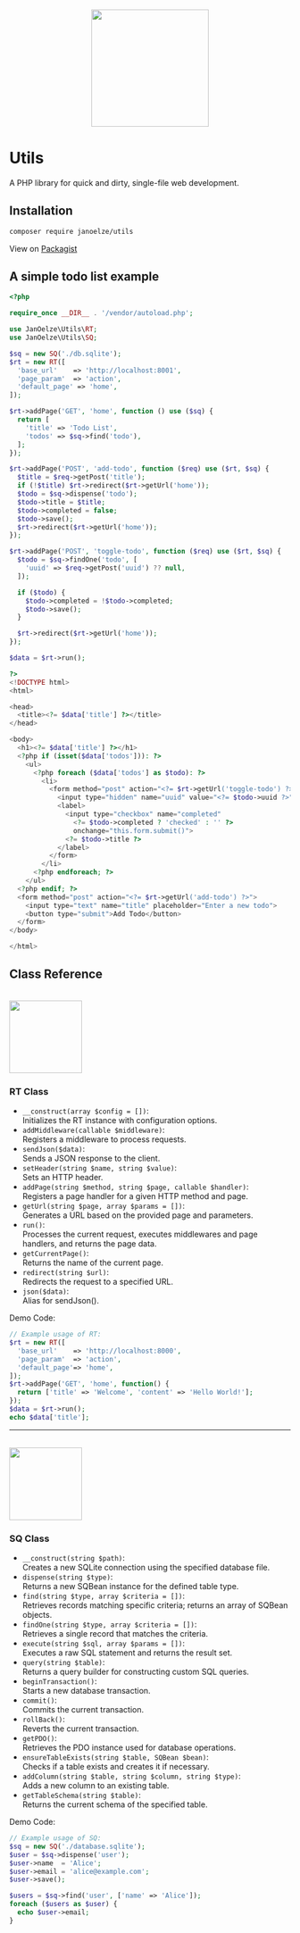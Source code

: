 <p align="center">
  <br>
  <img width="210" src="https://i.imgur.com/19k2dv6.png" />
  <br>
</p>

# Utils

A PHP library for quick and dirty, single-file web development.

## Installation

```bash
composer require janoelze/utils
```

View on [Packagist](https://packagist.org/packages/janoelze/utils)

## A simple todo list example

```php
<?php

require_once __DIR__ . '/vendor/autoload.php';

use JanOelze\Utils\RT;
use JanOelze\Utils\SQ;

$sq = new SQ('./db.sqlite');
$rt = new RT([
  'base_url'    => 'http://localhost:8001',
  'page_param'  => 'action',
  'default_page' => 'home',
]);

$rt->addPage('GET', 'home', function () use ($sq) {
  return [
    'title' => 'Todo List',
    'todos' => $sq->find('todo'),
  ];
});

$rt->addPage('POST', 'add-todo', function ($req) use ($rt, $sq) {
  $title = $req->getPost('title');
  if (!$title) $rt->redirect($rt->getUrl('home'));
  $todo = $sq->dispense('todo');
  $todo->title = $title;
  $todo->completed = false;
  $todo->save();
  $rt->redirect($rt->getUrl('home'));
});

$rt->addPage('POST', 'toggle-todo', function ($req) use ($rt, $sq) {
  $todo = $sq->findOne('todo', [
    'uuid' => $req->getPost('uuid') ?? null,
  ]);

  if ($todo) {
    $todo->completed = !$todo->completed;
    $todo->save();
  }

  $rt->redirect($rt->getUrl('home'));
});

$data = $rt->run();

?>
<!DOCTYPE html>
<html>

<head>
  <title><?= $data['title'] ?></title>
</head>

<body>
  <h1><?= $data['title'] ?></h1>
  <?php if (isset($data['todos'])): ?>
    <ul>
      <?php foreach ($data['todos'] as $todo): ?>
        <li>
          <form method="post" action="<?= $rt->getUrl('toggle-todo') ?>">
            <input type="hidden" name="uuid" value="<?= $todo->uuid ?>">
            <label>
              <input type="checkbox" name="completed"
                <?= $todo->completed ? 'checked' : '' ?>
                onchange="this.form.submit()">
              <?= $todo->title ?>
            </label>
          </form>
        </li>
      <?php endforeach; ?>
    </ul>
  <?php endif; ?>
  <form method="post" action="<?= $rt->getUrl('add-todo') ?>">
    <input type="text" name="title" placeholder="Enter a new todo">
    <button type="submit">Add Todo</button>
  </form>
</body>

</html>
```

## Class Reference

<p align="left">
  <br>
  <img width="130" src="https://i.imgur.com/FIrFwWF.png" />
  <br>
</p>

### RT Class

- `__construct(array $config = [])`:<br>
  Initializes the RT instance with configuration options.
- `addMiddleware(callable $middleware)`:<br>
  Registers a middleware to process requests.
- `sendJson($data)`:<br>
  Sends a JSON response to the client.
- `setHeader(string $name, string $value)`:<br>
  Sets an HTTP header.
- `addPage(string $method, string $page, callable $handler)`:<br>
  Registers a page handler for a given HTTP method and page.
- `getUrl(string $page, array $params = [])`:<br>
  Generates a URL based on the provided page and parameters.
- `run()`:<br>
  Processes the current request, executes middlewares and page handlers, and returns the page data.
- `getCurrentPage()`:<br>
  Returns the name of the current page.
- `redirect(string $url)`:<br>
  Redirects the request to a specified URL.
- `json($data)`:<br>
  Alias for sendJson().

Demo Code:

```php
// Example usage of RT:
$rt = new RT([
  'base_url'    => 'http://localhost:8000',
  'page_param'  => 'action',
  'default_page'=> 'home',
]);
$rt->addPage('GET', 'home', function() {
  return ['title' => 'Welcome', 'content' => 'Hello World!'];
});
$data = $rt->run();
echo $data['title'];
```

<hr>

<p align="left">
  <br>
  <img width="130" src="https://i.imgur.com/w1zi5mG.png" />
  <br>
</p>

### SQ Class

- `__construct(string $path)`:<br>
  Creates a new SQLite connection using the specified database file.
- `dispense(string $type)`:<br>
  Returns a new SQBean instance for the defined table type.
- `find(string $type, array $criteria = [])`:<br>
  Retrieves records matching specific criteria; returns an array of SQBean objects.
- `findOne(string $type, array $criteria = [])`:<br>
  Retrieves a single record that matches the criteria.
- `execute(string $sql, array $params = [])`:<br>
  Executes a raw SQL statement and returns the result set.
- `query(string $table)`:<br>
  Returns a query builder for constructing custom SQL queries.
- `beginTransaction()`:<br>
  Starts a new database transaction.
- `commit()`:<br>
  Commits the current transaction.
- `rollBack()`:<br>
  Reverts the current transaction.
- `getPDO()`:<br>
  Retrieves the PDO instance used for database operations.
- `ensureTableExists(string $table, SQBean $bean)`:<br>
  Checks if a table exists and creates it if necessary.
- `addColumn(string $table, string $column, string $type)`:<br>
  Adds a new column to an existing table.
- `getTableSchema(string $table)`:<br>
  Returns the current schema of the specified table.

Demo Code:

```php
// Example usage of SQ:
$sq = new SQ('./database.sqlite');
$user = $sq->dispense('user');
$user->name  = 'Alice';
$user->email = 'alice@example.com';
$user->save();

$users = $sq->find('user', ['name' => 'Alice']);
foreach ($users as $user) {
  echo $user->email;
}
```
